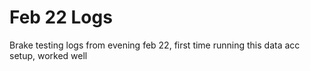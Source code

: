 # Feb 22 Logs
Brake testing logs from evening feb 22, first time running this data acc setup, worked well
